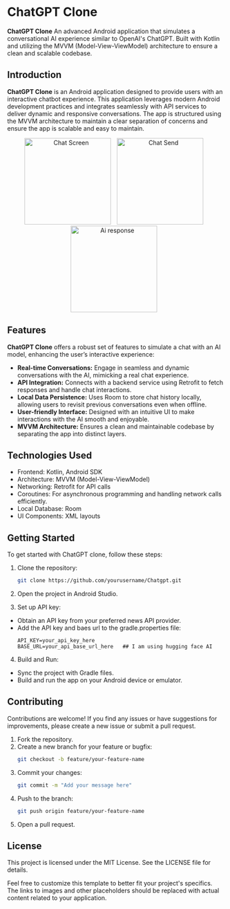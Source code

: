 # ChatGPT Clone

**ChatGPT Clone** An advanced Android application that simulates a conversational AI experience similar to OpenAI's ChatGPT. Built with Kotlin and utilizing the MVVM (Model-View-ViewModel) architecture to ensure a clean and scalable codebase.

## Introduction

**ChatGPT Clone** is an Android application designed to provide users with an interactive chatbot experience. This application leverages modern Android development practices and integrates seamlessly with API services to deliver dynamic and responsive conversations. The app is structured using the MVVM architecture to maintain a clear separation of concerns and ensure the app is scalable and easy to maintain.
<p align="center">
  <img src="https://firebasestorage.googleapis.com/v0/b/food-app-9e90b.appspot.com/o/Chatgpt%2Fchat_blank.png?alt=media&token=90cf5866-c8ff-4e77-bc4f-918206028ea8" alt="Chat Screen" width="200" style="margin-right: 10px;" />
  <img src="https://firebasestorage.googleapis.com/v0/b/food-app-9e90b.appspot.com/o/Chatgpt%2Fchat_typoing.png?alt=media&token=a6f26efe-d460-46ab-bb12-2b3fab8512f5" alt="Chat Send" width="200" style="margin-right: 10px;" />
  <img src="https://firebasestorage.googleapis.com/v0/b/food-app-9e90b.appspot.com/o/Chatgpt%2Fchat.png?alt=media&token=6148e098-aceb-4e0c-a0b5-a06343f5eb25" alt="Ai response" width="200" style="margin-right: 10px;" />
</p>

## Features

**ChatGPT Clone** offers a robust set of features to simulate a chat with an AI model, enhancing the user’s interactive experience:

- **Real-time Conversations:** Engage in seamless and dynamic conversations with the AI, mimicking a real chat experience.
- **API Integration:** Connects with a backend service using Retrofit to fetch responses and handle chat interactions.
- **Local Data Persistence:** Uses Room to store chat history locally, allowing users to revisit previous conversations even when offline.
- **User-friendly Interface:** Designed with an intuitive UI to make interactions with the AI smooth and enjoyable.
- **MVVM Architecture:** Ensures a clean and maintainable codebase by separating the app into distinct layers.

## Technologies Used

- Frontend: Kotlin, Android SDK
- Architecture: MVVM (Model-View-ViewModel)
- Networking: Retrofit for API calls
- Coroutines: For asynchronous programming and handling network calls efficiently.
- Local Database: Room
- UI Components: XML layouts

## Getting Started

To get started with ChatGPT clone, follow these steps:

1. Clone the repository:
    ```bash
    git clone https://github.com/yourusername/Chatgpt.git
    ```
2. Open the project in Android Studio.

3. Set up API key:
- Obtain an API key from your preferred news API provider.
- Add the API key and baes url to the gradle.properties file:
    ```properties
    API_KEY=your_api_key_here
    BASE_URL=your_api_base_url_here   ## I am using hugging face AI 
    ```
4. Build and Run:
- Sync the project with Gradle files.
- Build and run the app on your Android device or emulator.

##  Contributing

Contributions are welcome! If you find any issues or have suggestions for improvements, please create a new issue or submit a pull request.

1. Fork the repository.
2. Create a new branch for your feature or bugfix:
    ```bash
    git checkout -b feature/your-feature-name
    ```
3. Commit your changes:
    ```bash
    git commit -m "Add your message here"
    ```
4. Push to the branch:
    ```bash
    git push origin feature/your-feature-name
    ```
5. Open a pull request.
   
## License

This project is licensed under the MIT License. See the LICENSE file for details.

Feel free to customize this template to better fit your project's specifics. The links to images and other placeholders should be replaced with actual content related to your application.
